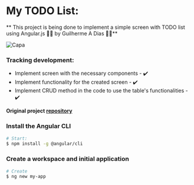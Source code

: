 # My TODO List:

**
This project is being done to implement a simple screen with TODO list using Angular.js 💚💜 by Guilherme A Dias 💚💜**

![Capa](https://thecodingpie.com/media/media/thumbnail_Ag03ULz.png)

### Tracking development:
- Implement screen with the necessary components - :heavy_check_mark:
- Implement functionality for the created screen - :heavy_check_mark:
- Implement CRUD method in the code to use the table's functionalities - :heavy_check_mark:

**Original project [repository](https://github.com/gudadzeoto/Angular-todo)**

### Install the Angular CLI 

```bash
# Start:
$ npm install -g @angular/cli
```

### Create a workspace and initial application

```bash
# Create
$ ng new my-app
```